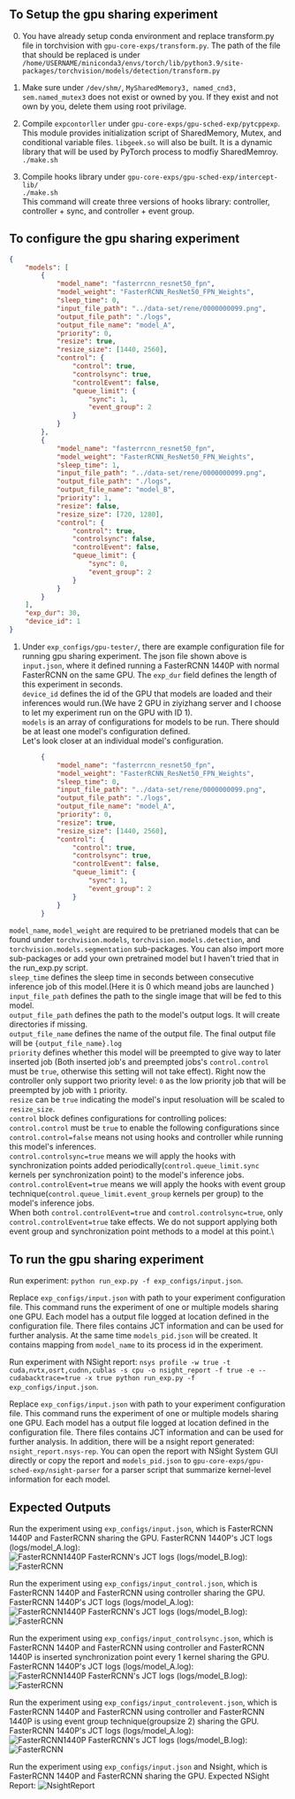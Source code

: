 ## To Setup the gpu sharing experiment 
0. You have already setup conda environment and replace transform.py file in torchvision with `gpu-core-exps/transform.py`. The path of the file that should be replaced is under `/home/USERNAME/miniconda3/envs/torch/lib/python3.9/site-packages/torchvision/models/detection/transform.py`

1. Make sure under `/dev/shm/`, `MySharedMemory3, named_cnd3, sem.named_mutex3` does not exist or owned by you. If they exist and not own by you, delete them using root privilage.

2. Compile `expcontorller` under `gpu-core-exps/gpu-sched-exp/pytcppexp`. This module provides initialization script of SharedMemory, Mutex, and conditional variable files. `libgeek.so` will also be built. It is a dynamic library that will be used by PyTorch process to modfiy SharedMemroy.\
`./make.sh`

3. Compile hooks library under `gpu-core-exps/gpu-sched-exp/intercept-lib/`\
`./make.sh`\
This command will create three versions of hooks library: controller, controller + sync, and controller + event group.


## To configure the gpu sharing experiment 
```json
{
	"models": [
		{
			"model_name": "fasterrcnn_resnet50_fpn",
			"model_weight": "FasterRCNN_ResNet50_FPN_Weights",
			"sleep_time": 0,
			"input_file_path": "../data-set/rene/0000000099.png",
			"output_file_path": "./logs",
			"output_file_name": "model_A",
			"priority": 0,
			"resize": true,
			"resize_size": [1440, 2560],
			"control": {
				"control": true,
				"controlsync": true,
				"controlEvent": false,
				"queue_limit": {
					"sync": 1,
					"event_group": 2
				}
			}
		},
		{
			"model_name": "fasterrcnn_resnet50_fpn",
			"model_weight": "FasterRCNN_ResNet50_FPN_Weights",
			"sleep_time": 1,
			"input_file_path": "../data-set/rene/0000000099.png",
			"output_file_path": "./logs",
			"output_file_name": "model_B",
			"priority": 1,
			"resize": false,
			"resize_size": [720, 1280],
			"control": {
				"control": true,
				"controlsync": false,
				"controlEvent": false,
				"queue_limit": {
					"sync": 0,
					"event_group": 2
				}
			}
		}
	],
	"exp_dur": 30,
	"device_id": 1
}

```
1. Under `exp_configs/gpu-tester/`, there are example configuration file for running gpu sharing experiment. The json file shown above is `input.json`, where it defined running a FasterRCNN 1440P with normal FasterRCNN on the same GPU.
The `exp_dur` field defines the length of this experiment in seconds.<br /> 
`device_id` defines the id of the GPU that models are loaded and their inferences would run.(We have 2 GPU in ziyizhang server and I choose to let my experiment run on the GPU with ID 1).<br />
`models` is an array of configurations for models to be run. There should be at least one model's configuration defined.<br />
Let's look closer at an individual model's configuration.
```json
        {
			"model_name": "fasterrcnn_resnet50_fpn",
			"model_weight": "FasterRCNN_ResNet50_FPN_Weights",
			"sleep_time": 0,
			"input_file_path": "../data-set/rene/0000000099.png",
			"output_file_path": "./logs",
			"output_file_name": "model_A",
			"priority": 0,
			"resize": true,
			"resize_size": [1440, 2560],
			"control": {
				"control": true,
				"controlsync": true,
				"controlEvent": false,
				"queue_limit": {
					"sync": 1,
					"event_group": 2
				}
			}
		}
```
`model_name`, `model_weight` are required to be pretrianed models that can be found under `torchvision.models`, `torchvision.models.detection`, and `torchvision.models.segmentation` sub-packages. You can also import more sub-packages or add your own pretrained model but I haven't tried that in the run_exp.py script.<br />
`sleep_time` defines the sleep time in seconds between consecutive inference job of this model.(Here it is 0 which meand jobs are launched )\
`input_file_path` defines the path to the single image that will be fed to this model.\
`output_file_path` defines the path to the model's output logs. It will create directories if missing.\
`output_file_name` defines the name of the output file. The final output file will be `{output_file_name}.log`\
`priority` defines whether this model will be preempted to give way to later inserted job (Both inserted job's and preempted jobs's `control.control` must be `true`, otherwise this setting will not take effect). Right now the controller only support two priority level: `0` as the low priority job that will be preempted by job with `1` priority. \
`resize` can be `true` indicating the model's input resoluation will be scaled to `resize_size`.\
`control` block defines configurations for controlling polices:
`control.control` must be `true` to enable the following configurations since `control.control=false` means not using hooks and controller while running this model's inferences.\
`control.controlsync=true` means we will apply the hooks with synchronization points added periodically(`control.queue_limit.sync` kernels per synchronization point) to the model's inference jobs.\
`control.controlEvent=true` means we will apply the hooks with event group technique(`control.queue_limit.event_group` kernels per group) to the model's inference jobs.\
When both `control.controlEvent=true` and `control.controlsync=true`, only `control.controlEvent=true` take effects. We do not support applying both event group and synchronization point methods to a model at this point.\

## To run the gpu sharing experiment 

Run experiment: `python run_exp.py -f exp_configs/input.json`.<br /> 

Replace `exp_configs/input.json` with path to your experiment configuration file. This command runs the experiment of one or multiple models sharing one GPU. Each model has a output file logged at location defined in the configuration file. There files contains JCT information and can be used for further analysis.
At the same time `models_pid.json` will be created. It contains mapping from `model_name` to its process id in the experiment. 

Run experiment with NSight report: `nsys profile -w true -t cuda,nvtx,osrt,cudnn,cublas -s cpu -o nsight_report -f true -e --cudabacktrace=true -x true python run_exp.py -f exp_configs/input.json`.<br />

Replace `exp_configs/input.json` with path to your experiment configuration file. This command runs the experiment of one or multiple models sharing one GPU. Each model has a output file logged at location defined in the configuration file. There files contains JCT information and can be used for further analysis. In addition, there will be a nsight report generated: `nsight_report.nsys-rep`. You can open the report with NSight System GUI directly or copy the report and `models_pid.json` to `gpu-core-exps/gpu-sched-exp/nsight-parser` for a parser script that summarize kernel-level information for each model.  

## Expected Outputs
Run the experiment using `exp_configs/input.json`, which is FasterRCNN 1440P and FasterRCNN sharing the GPU.
FasterRCNN 1440P's JCT logs (logs/model_A.log):\
![FasterRCNN1440P](../../img/input.json_modelA_expectedOutput.png) 
FasterRCNN's JCT logs (logs/model_B.log):\
![FasterRCNN](../../img/input.json_modelB_expectedOutput.png) 

Run the experiment using `exp_configs/input_control.json`, which is FasterRCNN 1440P and FasterRCNN using controller sharing the GPU.
FasterRCNN 1440P's JCT logs (logs/model_A.log):\
![FasterRCNN1440P](../../img/input_control.json_modelA_expectedOutput.png) 
FasterRCNN's JCT logs (logs/model_B.log):\
![FasterRCNN](../../img/input_control.json_modelB_expectedOutput.png) 

Run the experiment using `exp_configs/input_controlsync.json`, which is FasterRCNN 1440P and FasterRCNN using controller  and  FasterRCNN 1440P is inserted synchronization point every 1 kernel sharing the GPU.
FasterRCNN 1440P's JCT logs (logs/model_A.log):\
![FasterRCNN1440P](../../img/input_controlsync.json_modelA_expectedOutput.png) 
FasterRCNN's JCT logs (logs/model_B.log):\
![FasterRCNN](../../img/input_controlsync.json_modelB_expectedOutput.png) 

Run the experiment using `exp_configs/input_controlevent.json`, which is FasterRCNN 1440P and FasterRCNN using controller  and  FasterRCNN 1440P is using event group technique(groupsize 2) sharing the GPU.
FasterRCNN 1440P's JCT logs (logs/model_A.log):\
![FasterRCNN1440P](../../img/input_controlevent.json_modelA_expectedOutput.png) 
FasterRCNN's JCT logs (logs/model_B.log):\
![FasterRCNN](../../img/input_controlevent.json_modelB_expectedOutput.png) 

Run the experiment using `exp_configs/input.json` and Nsight, which is FasterRCNN 1440P and FasterRCNN sharing the GPU.
Expected NSight Report:
![NsightReport](../../img/input.json_expectedNsys.png) 